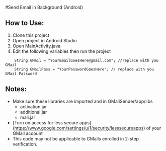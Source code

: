 #Send Email in Background (Android)

## How to Use:
1. Clone this project
2. Open project in Android Studio
3. Open MainActivity.java
4. Edit the following variables then run the project
```
    String GMail = "YourEmailGoesHere@gmail.com"; //replace with you GMail
    String GMailPass = "YourPasswordGoesHere"; // replace with you GMail Password
```

## Notes:
* Make sure these libraries are imported and in GMailSender/app/libs
   * activation.jar
   * additional.jar
   * mail.jar
* [Turn on access for less secure apps] (https://www.google.com/settings/u/1/security/lesssecureapps) of your GMail account
* This code may not be applicable to GMails enrolled in 2-step verification.








